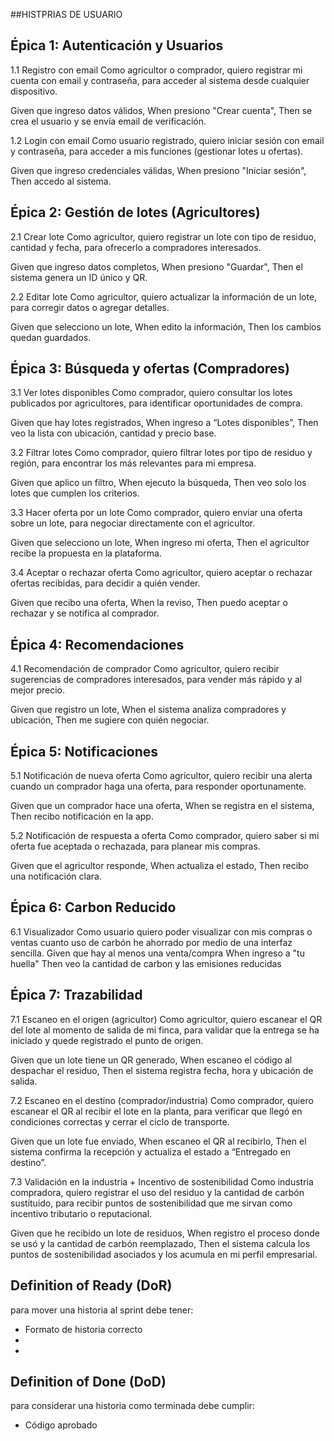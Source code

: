 ##HISTPRIAS DE USUARIO
## Épica 1: Autenticación y Usuarios

1.1 Registro con email
Como agricultor o comprador,
quiero registrar mi cuenta con email y contraseña,
para acceder al sistema desde cualquier dispositivo.

Given que ingreso datos válidos,
When presiono "Crear cuenta",
Then se crea el usuario y se envía email de verificación.

1.2 Login con email
Como usuario registrado,
quiero iniciar sesión con email y contraseña,
para acceder a mis funciones (gestionar lotes u ofertas).

Given que ingreso credenciales válidas,
When presiono "Iniciar sesión",
Then accedo al sistema.

## Épica 2: Gestión de lotes (Agricultores)

2.1 Crear lote
Como agricultor,
quiero registrar un lote con tipo de residuo, cantidad y fecha,
para ofrecerlo a compradores interesados.

Given que ingreso datos completos,
When presiono "Guardar",
Then el sistema genera un ID único y QR.

2.2 Editar lote
Como agricultor,
quiero actualizar la información de un lote,
para corregir datos o agregar detalles.

Given que selecciono un lote,
When edito la información,
Then los cambios quedan guardados.

## Épica 3: Búsqueda y ofertas (Compradores)

3.1 Ver lotes disponibles
Como comprador,
quiero consultar los lotes publicados por agricultores,
para identificar oportunidades de compra.

Given que hay lotes registrados,
When ingreso a “Lotes disponibles”,
Then veo la lista con ubicación, cantidad y precio base.

3.2 Filtrar lotes
Como comprador,
quiero filtrar lotes por tipo de residuo y región,
para encontrar los más relevantes para mi empresa.

Given que aplico un filtro,
When ejecuto la búsqueda,
Then veo solo los lotes que cumplen los criterios.

3.3 Hacer oferta por un lote
Como comprador,
quiero enviar una oferta sobre un lote,
para negociar directamente con el agricultor.

Given que selecciono un lote,
When ingreso mi oferta,
Then el agricultor recibe la propuesta en la plataforma.

3.4 Aceptar o rechazar oferta
Como agricultor,
quiero aceptar o rechazar ofertas recibidas,
para decidir a quién vender.

Given que recibo una oferta,
When la reviso,
Then puedo aceptar o rechazar y se notifica al comprador.

## Épica 4: Recomendaciones

4.1 Recomendación de comprador
Como agricultor,
quiero recibir sugerencias de compradores interesados,
para vender más rápido y al mejor precio.

Given que registro un lote,
When el sistema analiza compradores y ubicación,
Then me sugiere con quién negociar.

## Épica 5: Notificaciones

5.1 Notificación de nueva oferta
Como agricultor,
quiero recibir una alerta cuando un comprador haga una oferta,
para responder oportunamente.

Given que un comprador hace una oferta,
When se registra en el sistema,
Then recibo notificación en la app.

5.2 Notificación de respuesta a oferta
Como comprador,
quiero saber si mi oferta fue aceptada o rechazada,
para planear mis compras.

Given que el agricultor responde,
When actualiza el estado,
Then recibo una notificación clara.

## Épica 6: Carbon Reducido

6.1 Visualizador
Como usuario quiero poder visualizar con mis compras o ventas cuanto uso de carbón he ahorrado por medio de una interfaz sencilla.
Given que hay al menos una venta/compra
When ingreso a "tu huella"
Then veo la cantidad de carbon y las emisiones reducidas

## Épica 7: Trazabilidad

7.1 Escaneo en el origen (agricultor)
Como agricultor,
quiero escanear el QR del lote al momento de salida de mi finca,
para validar que la entrega se ha iniciado y quede registrado el punto de origen.

Given que un lote tiene un QR generado,
When escaneo el código al despachar el residuo,
Then el sistema registra fecha, hora y ubicación de salida.

7.2 Escaneo en el destino (comprador/industria)
Como comprador,
quiero escanear el QR al recibir el lote en la planta,
para verificar que llegó en condiciones correctas y cerrar el ciclo de transporte.

Given que un lote fue enviado,
When escaneo el QR al recibirlo,
Then el sistema confirma la recepción y actualiza el estado a “Entregado en destino”.

7.3 Validación en la industria + Incentivo de sostenibilidad
Como industria compradora,
quiero registrar el uso del residuo y la cantidad de carbón sustituido,
para recibir puntos de sostenibilidad que me sirvan como incentivo tributario o reputacional.

Given que he recibido un lote de residuos,
When registro el proceso donde se usó y la cantidad de carbón reemplazado,
Then el sistema calcula los puntos de sostenibilidad asociados y los acumula en mi perfil empresarial.

## Definition of Ready (DoR)
para mover una historia al sprint debe tener:
- Formato de historia correcto
- 
- 


## Definition of Done (DoD)
para considerar una historia como terminada debe cumplir:
- Código aprobado

